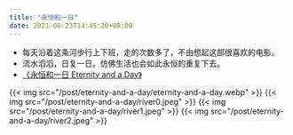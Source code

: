 ```yaml
---
title: "永恒和一日"
date: 2021-06-23T14:45:20+08:00
---
```

- 每天沿着这条河步行上下班，走的次数多了，不由想起这部很喜欢的电影。
- 流水滔滔，日复一日。仿佛生活也会如此永恒的重复下去。
- [《永恒和一日 Eternity and a Day》](https://movie.douban.com/subject/1293455/)

{{< img src="/post/eternity-and-a-day/eternity-and-a-day.webp" >}}
{{< img src="/post/eternity-and-a-day/river0.jpeg" >}}
{{< img src="/post/eternity-and-a-day/river1.jpeg" >}}
{{< img src="/post/eternity-and-a-day/river2.jpeg" >}}
